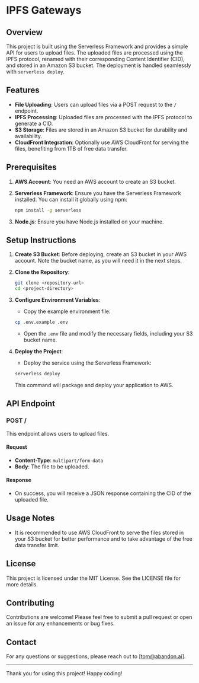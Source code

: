 # IPFS Gateways

## Overview

This project is built using the Serverless Framework and provides a simple API for users to upload files. The uploaded files are processed using the IPFS protocol, renamed with their corresponding Content Identifier (CID), and stored in an Amazon S3 bucket. The deployment is handled seamlessly with `serverless deploy`.

## Features

- **File Uploading**: Users can upload files via a POST request to the `/` endpoint.
- **IPFS Processing**: Uploaded files are processed with the IPFS protocol to generate a CID.
- **S3 Storage**: Files are stored in an Amazon S3 bucket for durability and availability.
- **CloudFront Integration**: Optionally use AWS CloudFront for serving the files, benefiting from 1TB of free data transfer.

## Prerequisites

1. **AWS Account**: You need an AWS account to create an S3 bucket.
2. **Serverless Framework**: Ensure you have the Serverless Framework installed. You can install it globally using npm:

   ```bash
   npm install -g serverless
   ```

3. **Node.js**: Ensure you have Node.js installed on your machine.

## Setup Instructions

1. **Create S3 Bucket**: Before deploying, create an S3 bucket in your AWS account. Note the bucket name, as you will need it in the next steps.

2. **Clone the Repository**:

   ```bash
   git clone <repository-url>
   cd <project-directory>
   ```

3. **Configure Environment Variables**:
   - Copy the example environment file:

   ```bash
   cp .env.example .env
   ```

   - Open the `.env` file and modify the necessary fields, including your S3 bucket name.

4. **Deploy the Project**:
   - Deploy the service using the Serverless Framework:

   ```bash
   serverless deploy
   ```

   This command will package and deploy your application to AWS.

## API Endpoint

### POST /

This endpoint allows users to upload files.

#### Request

- **Content-Type**: `multipart/form-data`
- **Body**: The file to be uploaded.

#### Response

- On success, you will receive a JSON response containing the CID of the uploaded file.

## Usage Notes

- It is recommended to use AWS CloudFront to serve the files stored in your S3 bucket for better performance and to take advantage of the free data transfer limit.

## License

This project is licensed under the MIT License. See the LICENSE file for more details.

## Contributing

Contributions are welcome! Please feel free to submit a pull request or open an issue for any enhancements or bug fixes.

## Contact

For any questions or suggestions, please reach out to [tom@abandon.ai].

---

Thank you for using this project! Happy coding!
